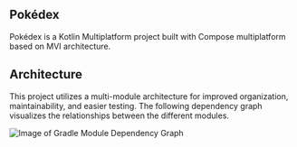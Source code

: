 ## Pokédex

Pokédex is a Kotlin Multiplatform project built with Compose multiplatform
based on MVI architecture.

## Architecture
This project utilizes a multi-module architecture for improved organization, maintainability, and easier testing. The following dependency graph visualizes the relationships between the different modules.

![Image of Gradle Module Dependency Graph](https://github.com/UsmonWasTaken/Pokedex/assets/94162716/1e6f7675-50f1-4753-8b34-b3b50695fccd)
